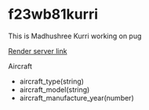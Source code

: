 # f23wb81kurri
This is Madhushree Kurri working on pug

[Render server link](https://f23wb81kurri.onrender.com)

Aircraft
- aircraft_type(string)
- aircraft_model(string)
- aircraft_manufacture_year(number)